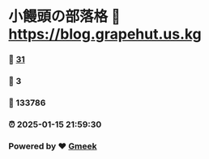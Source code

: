 # 小饅頭の部落格 :link: https://blog.grapehut.us.kg 
### :page_facing_up: [31](https://blog.grapehut.us.kg/tag.html) 
### :speech_balloon: 3 
### :hibiscus: 133786 
### :alarm_clock: 2025-01-15 21:59:30 
### Powered by :heart: [Gmeek](https://github.com/Meekdai/Gmeek)
